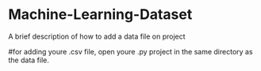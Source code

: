 # Machine-Learning-Dataset
A brief description of how to add a data file on project


#for adding youre .csv file, open youre .py project  in the same directory as the data file.
